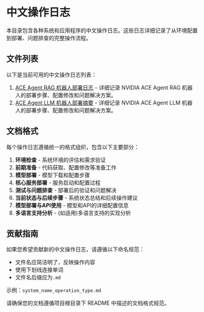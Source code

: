 # 中文操作日志

本目录包含各种系统和应用程序的中文操作日志。这些日志详细记录了从环境配置到部署、问题排查的完整操作流程。

## 文件列表

以下是当前可用的中文操作日志列表：

1. [ACE Agent RAG 机器人部署日志](ace_agent_rag_bot_deployment_log.md) - 详细记录 NVIDIA ACE Agent RAG 机器人的部署步骤、配置修改和问题解决方案。
2. [ACE Agent LLM 机器人部署摘要](ace_agent_llm_bot_deployment_summary.md) - 详细记录 NVIDIA ACE Agent LLM 机器人的部署步骤、配置修改和问题解决方案。

## 文档格式

每个操作日志遵循统一的格式组织，包含以下主要部分：

1. **环境检查** - 系统环境的评估和需求验证
2. **前期准备** - 代码获取、配置修改等准备工作
3. **模型部署** - 模型下载和配置步骤
4. **核心服务部署** - 服务启动和配置过程
5. **测试与问题排查** - 部署后的验证和问题解决
6. **当前状态与后续步骤** - 系统状态总结和后续操作建议
7. **模型部署与API使用** - 模型和API的详细配置信息
8. **多语言支持分析** - (如适用)多语言支持的实现分析

## 贡献指南

如果您希望贡献新的中文操作日志，请遵循以下命名规范：

- 文件名应简洁明了，反映操作内容
- 使用下划线连接单词
- 文件名后缀应为`.md`

示例：`system_name_operation_type.md`

请确保您的文档遵循项目根目录下 README 中描述的文档格式规范。 